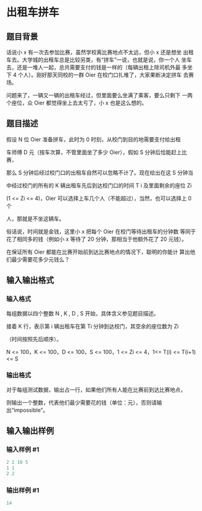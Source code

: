 # 出租车拼车

## 题目背景

话说小 x 有一次去参加比赛，虽然学校离比赛地点不太远，但小 x 还是想坐 出租车去。大学城的出租车总是比较另类，有“拼车”一说，也就是说，你一个人 坐车去，还是一堆人一起，总共需要支付的钱是一样的（每辆出租上除司机外最 多坐下 4 个人）。刚好那天同校的一群 Oier 在校门口扎堆了，大家果断决定拼车 去赛场。

问题来了，一辆又一辆的出租车经过，但里面要么坐满了乘客，要么只剩下 一两个座位，众 Oier 都觉得坐上去太亏了，小 x 也是这么想的。

## 题目描述

假设 N 位 Oier 准备拼车，此时为 0 时刻，从校门到目的地需要支付给出租

车师傅 D 元（按车次算，不管里面坐了多少 Oier），假如 S 分钟后恰能赶上比赛，

那么 S 分钟后经过校门口的出租车自然可以忽略不计了。现在给出在这 S 分钟当

中经过校门的所有的 K 辆出租车先后到达校门口的时间 T i 及里面剩余的座位 Zi

(1 <= Zi <= 4)，Oier 可以选择上车几个人（不能超过），当然，也可以选择上 0 个

人，那就是不坐这辆车。

俗话说，时间就是金钱，这里小 x 把每个 Oier 在校门等待出租车的分钟数 等同于花了相同多的钱（例如小 x 等待了 20 分钟，那相当于他额外花了 20 元钱）。

在保证所有 Oier 都能在比赛开始前到达比赛地点的情况下，聪明的你能计 算出他们最少需要花多少元钱么？

## 输入输出格式

### 输入格式

每组数据以四个整数 N , K , D , S 开始，具体含义参见题目描述。

接着 K 行，表示第 i 辆出租车在第 Ti 分钟到达校门，其空余的座位数为 Zi

（时间按照先后顺序）。

N <= 100，K <= 100，D <= 100，S <= 100，1 <= Zi <= 4，1<= T(i) <= T(i+1) <= S

### 输出格式

对于每组测试数据，输出占一行，如果他们所有人能在比赛前到达比赛地点，

则输出一个整数，代表他们最少需要花的钱（单位：元），否则请输出“impossible”。

## 输入输出样例

### 输入样例 #1

```cpp
2 2 10 5
1 1
2 2

```
### 输出样例 #1

```cpp
14

```
